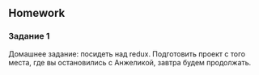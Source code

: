 ##  Homework

### Задание 1
Домашнее задание: посидеть над redux. Подготовить проект с того места, где вы остановились с Анжеликой, завтра будем продолжать.